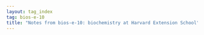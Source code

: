 ```yaml
---
layout: tag_index
tag: bios-e-10
title: "Notes from bios-e-10: biochemistry at Harvard Extension School"
---
```



